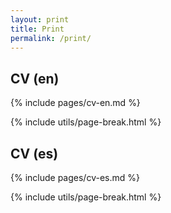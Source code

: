 ```yaml
---
layout: print
title: Print
permalink: /print/
---
```


## CV (en)

{% include pages/cv-en.md %}

{% include utils/page-break.html %}

## CV (es)

{% include pages/cv-es.md %}

{% include utils/page-break.html %}
